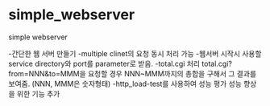 # simple_webserver
simple webserver

-간단한 웹 서버 만들기
-multiple clinet의 요청 동시 처리 가능
-웹서버 시작시 사용할 service directory와 port를 parameter로 받음.
-total.cgi 처리
  total.cgi?from=NNN&to=MMM을 요청할 경우 NNN~MMM까지의 총합을 구해서 그 결과를 보여줌.
  (NNN, MMM은 숫자형태)
  -http_load-test를 사용하여 성능 평가
    성능 향상을 위한 기능 추가
